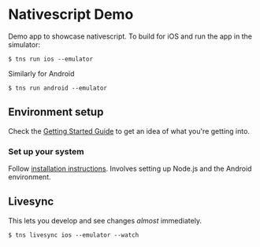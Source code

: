 # Nativescript Demo

Demo app to showcase nativescript.  To build for iOS and run the app in the simulator:

```
$ tns run ios --emulator
```

Similarly for Android 

```
$ tns run android --emulator
```

## Environment setup

Check the [Getting Started Guide](http://docs.nativescript.org/tutorial/chapter-0) to get an idea of what you're getting into.

### Set up your system

Follow [installation instructions](http://docs.nativescript.org/angular/start/quick-setup).  Involves setting up Node.js and the Android environment.

## Livesync

This lets you develop and see changes _almost_ immediately. 

```
$ tns livesync ios --emulator --watch
```
